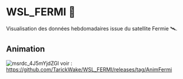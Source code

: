 # WSL_FERMI 🐍

Visualisation des données hebdomadaires issue du satellite Fermie 🛰️.

## Animation 
![msrdc_4J5mYjdZGl](https://user-images.githubusercontent.com/48658599/224442181-914463b1-3aaa-4921-a147-0f8f615f1813.gif)
voir : https://github.com/TarickWake/WSL_FERMI/releases/tag/AnimFermi

